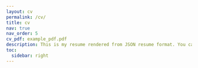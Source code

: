 ```yaml
---
layout: cv
permalink: /cv/
title: cv
nav: true
nav_order: 5
cv_pdf: example_pdf.pdf
description: This is my resume rendered from JSON resume format. You can also download as PDF
toc:
  sidebar: right
---
```

